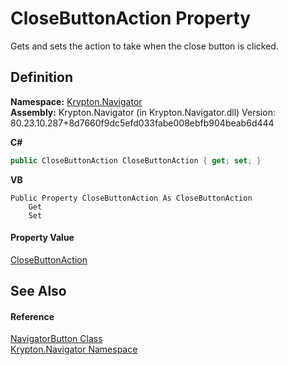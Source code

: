 # CloseButtonAction Property


Gets and sets the action to take when the close button is clicked.



## Definition
**Namespace:** <a href="a21ac074-d119-3dc6-bd1c-d3a12c0128bc.md">Krypton.Navigator</a>  
**Assembly:** Krypton.Navigator (in Krypton.Navigator.dll) Version: 80.23.10.287+8d7660f9dc5efd033fabe008ebfb904beab6d444

**C#**
``` C#
public CloseButtonAction CloseButtonAction { get; set; }
```
**VB**
``` VB
Public Property CloseButtonAction As CloseButtonAction
	Get
	Set
```



#### Property Value
<a href="df6d0906-290b-1221-0461-e226fa5b5f56.md">CloseButtonAction</a>

## See Also


#### Reference
<a href="b5789161-5ec6-c628-89dc-1f832a858116.md">NavigatorButton Class</a>  
<a href="a21ac074-d119-3dc6-bd1c-d3a12c0128bc.md">Krypton.Navigator Namespace</a>  
